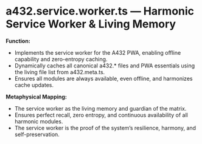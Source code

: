 # a432.service.worker.ts — Harmonic Service Worker & Living Memory

**Function:**
- Implements the service worker for the A432 PWA, enabling offline capability and zero-entropy caching.
- Dynamically caches all canonical a432.* files and PWA essentials using the living file list from a432.meta.ts.
- Ensures all modules are always available, even offline, and harmonizes cache updates.

**Metaphysical Mapping:**
- The service worker as the living memory and guardian of the matrix.
- Ensures perfect recall, zero entropy, and continuous availability of all harmonic modules.
- The service worker is the proof of the system’s resilience, harmony, and self-preservation. 